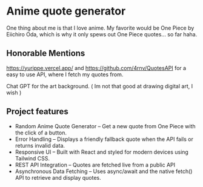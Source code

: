 # Anime quote generator

One thing about me is that I love anime. My favorite would be One Piece by Eiichiro Oda, which is why it only spews out One Piece quotes... so far haha. 

## Honorable Mentions

https://yurippe.vercel.app/ and https://github.com/4rnv/QuotesAPI for a easy to use API, where I fetch my quotes from. 

Chat GPT for the art background. ( Im not that good at drawing digital art, I wish ) 

## Project features

- Random Anime Quote Generator – Get a new quote from One Piece with the click of a button.
- Error Handling – Displays a friendly fallback quote when the API fails or returns invalid data.
- Responsive UI – Built with React and styled for modern devices using Tailwind CSS.
- REST API Integration – Quotes are fetched live from a public API
- Asynchronous Data Fetching – Uses async/await and the native fetch() API to retrieve and display quotes.
